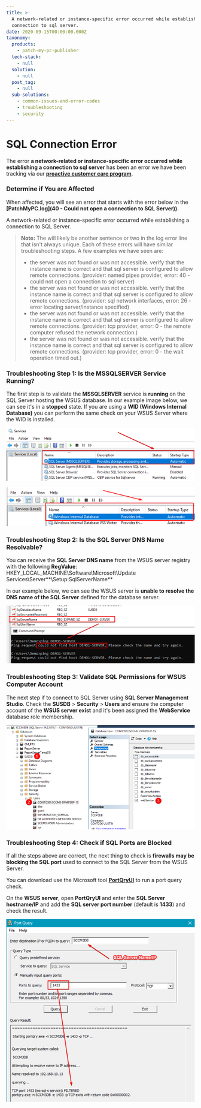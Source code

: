 ```yaml
---
title: >-
  A network-related or instance-specific error occurred while establishing a
  connection to sql server.
date: 2020-09-15T00:00:00.000Z
taxonomy:
  products:
    - patch-my-pc-publisher
  tech-stack:
    - null
  solution:
    - null
  post_tag:
    - null
  sub-solutions:
    - common-issues-and-error-codes
    - troubleshooting
    - security
---
```


# SQL Connection Error

The error **a network-related or instance-specific error occurred while establishing a connection to sql server** has been an error we have been tracking via our [**proactive customer care program**](../../proactive-customer-care/).

### Determine if You are Affected

When affected, you will see an error that starts with the error below in the **\[PatchMyPC.log]\(40 - Could not open a connection to SQL Server))**.

A network-related or instance-specific error occurred while establishing a connection to SQL Server.

> **Note:** The will likely be another sentence or two in the log error line that isn't always unique. Each of these errors will have similar troubleshooting steps. A few examples we have seen are:
>
> * the server was not found or was not accessible. verify that the instance name is correct and that sql server is configured to allow remote connections. (provider: named pipes provider, error: 40 - could not open a connection to sql server)
> * the server was not found or was not accessible. verify that the instance name is correct and that sql server is configured to allow remote connections. (provider: sql network interfaces, error: 26 - error locating server/instance specified)
> * the server was not found or was not accessible. verify that the instance name is correct and that sql server is configured to allow remote connections. (provider: tcp provider, error: 0 - the remote computer refused the network connection.)
> * the server was not found or was not accessible. verify that the instance name is correct and that sql server is configured to allow remote connections. (provider: tcp provider, error: 0 - the wait operation timed out.)

### Troubleshooting Step 1: Is the MSSQLSERVER Service Running?

The first step is to validate the **MSSQLSERVER** service is **running** on the SQL Server hosting the WSUS database. In our example image below, we can see it's in a **stopped** state. If you are using a **WID (Windows Internal Database)** you can perform the same check on your WSUS Server where the WID is installed.&#x20;

![MSSQLSERVER in stopped state on WSUS Server](/_images/MSSQLSERVER-in-stopped-state-on-WSUS-Server.png "MSSQLSERVER in stopped state on WSUS Server")

![](/_images/WID.png)

### Troubleshooting Step 2: Is the SQL Server DNS Name Resolvable?

You can receive the **SQL Server DNS name** from the WSUS server registry with the following **RegValue**: HKEY\_LOCAL\_MACHINE\Software\Microsoft\Update Services\Server\*\*\Setup:SqlServerName\*\*

In our example below, we can see the WSUS server is **unable to resolve the DNS name of the SQL Server** defined for the database server.

![WSUS SqlerverName not resolvable DNS](/_images/WSUS-SqlerverName-not-resolvable-DNS.png "WSUS SqlerverName not resolvable DNS")

### Troubleshooting Step 3: Validate SQL Permissions for WSUS Computer Account

The next step if to connect to SQL Server using **SQL Server Management Studio**. Check the **SUSDB** > **Security** > **Users** and ensure the computer account of the **WSUS server exist** and it's been assigned the **WebService** database role membership.

![Validate WSUS Server has ebService SQL Membership Role](/_images/Validate-WSUS-Server-has-ebService-SQL-Membership-Role.png "Validate WSUS Server has ebService SQL Membership Role")

### Troubleshooting Step 4: Check if SQL Ports are Blocked

If all the steps above are correct, the next thing to check is **firewalls may be blocking the SQL port** used to connect to the SQL Server from the WSUS Server.

You can download use the Microsoft tool [**PortQryUI**](https://www.microsoft.com/en-us/download/details.aspx?id=24009) to run a port query check.

On the **WSUS server**, open **PortQryUI** and enter the **SQL Server hostname/IP** and add the **SQL server port number** (default is **1433**) and check the result.

![SQL Server Port Filtered from WSUS Server](/_images/SQL-Server-Port-Filtered-from-WSUS-Server.png "SQL Server Port Filtered from WSUS Server")